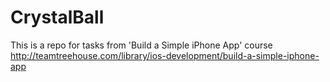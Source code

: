 CrystalBall
===========

This is a repo for tasks from 'Build a Simple iPhone App' course http://teamtreehouse.com/library/ios-development/build-a-simple-iphone-app
